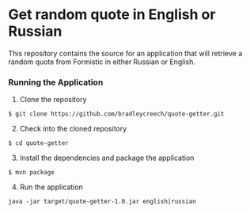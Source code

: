 # Get random quote in English or Russian

This repository contains the source for an application that will retrieve a random quote from Formistic in either Russian or English.

### Running the Application

1. Clone the repository
```
$ git clone https://github.com/bradleycreech/quote-getter.git
```

2. Check into the cloned repository
```
$ cd quote-getter
```

3. Install the dependencies and package the application
```
$ mvn package
```

4. Run the application
```
java -jar target/quote-getter-1.0.jar english|russian
```


